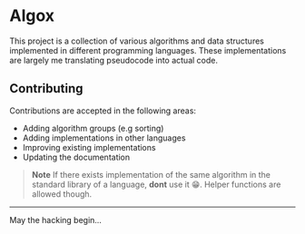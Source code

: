 # Algox

This project is a collection of various algorithms and data structures implemented in different programming languages. These implementations are largely me translating pseudocode into actual code.

## Contributing
Contributions are accepted in the following areas:
  - Adding algorithm groups (e.g sorting)
  - Adding implementations in other languages
  - Improving existing implementations
  - Updating the documentation

>**Note** If there exists implementation of the same algorithm in the standard library of a language, **dont** use it 😁. Helper functions are allowed though.

<hr />
May the hacking begin...